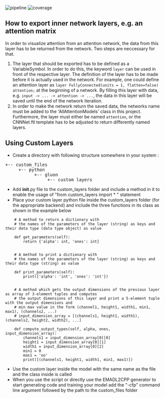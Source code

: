 <!-- (c) https://github.com/MontiCore/monticore -->
![pipeline](https://git.rwth-aachen.de/monticore/EmbeddedMontiArc/generators/CNNArch2MXNet/badges/master/build.svg)
![coverage](https://git.rwth-aachen.de/monticore/EmbeddedMontiArc/generators/CNNArch2MXNet/badges/master/coverage.svg)

## How to export inner network layers, e.g. an attention matrix
In order to visualize attention from an attention network, the data from this layer has to be returned from the network. Two steps are neccessary for that.
1.  The layer that should be exported has to be defined as a VariableSymbol. In order to do this, the keyword `layer` can be used in front of the respective layer. The definition of the layer has to be made before it is actually used in the network.
    For example, one could define an attention layer as `layer FullyConnected(units = 1, flatten=false) attention;` at the beginning of a network. By filling this layer with data, e.g. `
               input ->
               ... ->
               attention ->
               ...
`, the data in this layer will be saved until the end of the network iteration.
2.  In order to make the network return the saved data, the networks name must be added to the 'AllAttentionModels' class in this project. Furthermore, the layer must either be named `attention`, or the CNNNet.ftl template has to be adjusted to return differently named layers.

## Using Custom Layers

* Create a directory with following structure somewhere in your system :
<pre>
+-- custom_files
     +-- python
           +-- gluon
                +-- custom_layers
</pre>
* Add __init__.py file to the custom_layers folder and include a method in it to enable the usage of "from custom_layers import * " statement
* Place your custom layer python file inside the custom_layers folder (for the appropriate backend) and include the three functions in its class as shown in the example below
```
    # A method to return a dictionary with
    # the names of the parameters of the layer (string) as keys and their data type (data type object) as value

    def get_parameters(self):
        return {'alpha': int, 'ones': int}


    # A method to print a dictionary with
    # the names of the parameters of the layer (string) as keys and their data type (string) as value

    def print_parameters(self):
        print({'alpha': 'int', 'ones': 'int'})


    # A method which gets the output dimensions of the previous layer as array of 3-element tuples and computes
    # the output dimensions of this layer and print a 5-element tuple with the output dimensions and
    # min max value in the form (channel1, height1, width1, min1, max1), (channels2, ...)
    # input_dimension_array = [(channels1, height1, width1), (channels2, height2, width2), ...]
    
    def compute_output_types(self, alpha, ones, input_dimension_array):
        channels1 = input_dimension_array[0][0]
        height1 = input_dimension_array[0][1]
        width1 = input_dimension_array[0][2]
        min1 = 0
        max1 = 'oo'
        print([(channels1, height1, width1, min1, max1)])
```
* Use the custom layer inside the model with the same name as the file and the class inside is called
* When you use the script or directly use the EMADL2CPP generator to start generating code and training your model add the "-cfp" command line argument followed by the path to the custom_files folder
